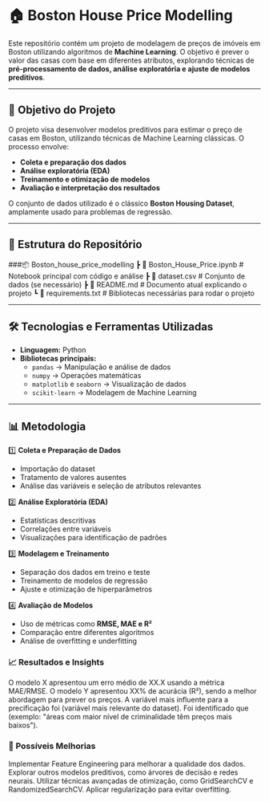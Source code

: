 # 🏠 Boston House Price Modelling

Este repositório contém um projeto de modelagem de preços de imóveis em Boston utilizando algoritmos de **Machine Learning**. O objetivo é prever o valor das casas com base em diferentes atributos, explorando técnicas de **pré-processamento de dados, análise exploratória e ajuste de modelos preditivos**.

---

## 🚀 Objetivo do Projeto

O projeto visa desenvolver modelos preditivos para estimar o preço de casas em Boston, utilizando técnicas de Machine Learning clássicas. O processo envolve:
- **Coleta e preparação dos dados**  
- **Análise exploratória (EDA)**  
- **Treinamento e otimização de modelos**  
- **Avaliação e interpretação dos resultados**  

O conjunto de dados utilizado é o clássico **Boston Housing Dataset**, amplamente usado para problemas de regressão.

---

## 📂 Estrutura do Repositório

###📦 Boston_house_price_modelling
┣ 📜 Boston_House_Price.ipynb # Notebook principal com código e análise
┣ 📜 dataset.csv # Conjunto de dados (se necessário)
┣ 📜 README.md # Documento atual explicando o projeto
┗ 📜 requirements.txt # Bibliotecas necessárias para rodar o projeto

---

## 🛠️ Tecnologias e Ferramentas Utilizadas

- **Linguagem:** Python  
- **Bibliotecas principais:**
  - `pandas` → Manipulação e análise de dados  
  - `numpy` → Operações matemáticas  
  - `matplotlib` e `seaborn` → Visualização de dados  
  - `scikit-learn` → Modelagem de Machine Learning  

---

## 📊 Metodologia

1️⃣ **Coleta e Preparação de Dados**  
- Importação do dataset  
- Tratamento de valores ausentes  
- Análise das variáveis e seleção de atributos relevantes  

2️⃣ **Análise Exploratória (EDA)**  
- Estatísticas descritivas  
- Correlações entre variáveis  
- Visualizações para identificação de padrões  

3️⃣ **Modelagem e Treinamento**  
- Separação dos dados em treino e teste  
- Treinamento de modelos de regressão  
- Ajuste e otimização de hiperparâmetros  

4️⃣ **Avaliação de Modelos**  
- Uso de métricas como **RMSE, MAE e R²**  
- Comparação entre diferentes algoritmos  
- Análise de overfitting e underfitting  

### 📈 Resultados e Insights
O modelo X apresentou um erro médio de XX.X usando a métrica MAE/RMSE.
O modelo Y apresentou XX% de acurácia (R²), sendo a melhor abordagem para prever os preços.
A variável mais influente para a precificação foi (variável mais relevante do dataset).
Foi identificado que (exemplo: "áreas com maior nível de criminalidade têm preços mais baixos").

### 📌 Possíveis Melhorias
Implementar Feature Engineering para melhorar a qualidade dos dados.
Explorar outros modelos preditivos, como árvores de decisão e redes neurais.
Utilizar técnicas avançadas de otimização, como GridSearchCV e RandomizedSearchCV.
Aplicar regularização para evitar overfitting.
